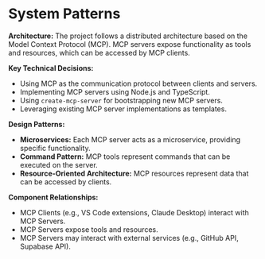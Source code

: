 # System Patterns

**Architecture:** The project follows a distributed architecture based on the Model Context Protocol (MCP). MCP servers expose functionality as tools and resources, which can be accessed by MCP clients.

**Key Technical Decisions:**

*   Using MCP as the communication protocol between clients and servers.
*   Implementing MCP servers using Node.js and TypeScript.
*   Using `create-mcp-server` for bootstrapping new MCP servers.
*   Leveraging existing MCP server implementations as templates.

**Design Patterns:**

*   **Microservices:** Each MCP server acts as a microservice, providing specific functionality.
*   **Command Pattern:** MCP tools represent commands that can be executed on the server.
*   **Resource-Oriented Architecture:** MCP resources represent data that can be accessed by clients.

**Component Relationships:**

*   MCP Clients (e.g., VS Code extensions, Claude Desktop) interact with MCP Servers.
*   MCP Servers expose tools and resources.
*   MCP Servers may interact with external services (e.g., GitHub API, Supabase API).
